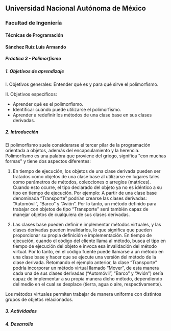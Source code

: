 ## Universidad Nacional Autónoma de México
### Facultad de Ingeniería
#### Técnicas de Programación
#### Sánchez Ruiz Luis Armando
##### Práctica 3 - Polimorfismo


##### 1. Objetivos de aprendizaje
 
I. Objetivos generales:  Entender qué es y para qué sirve el polimorfismo. 
 
 
II. Objetivos específicos:
 
* Aprender qué es el polimorfismo. 
* Identificar cuándo puede utilizarse el polimorfismo. 
* Aprender a redefinir los métodos de una clase base en sus clases derivadas.
 
##### 2. Introducción

El polimorfismo suele considerarse el tercer pilar de la programación orientada a objetos, además del encapsulamiento y la herencia.
Polimorfismo es una palabra que proviene del griego, significa "con muchas formas" y tiene dos aspectos diferentes:

 1. En tiempo de ejecución, los objetos de una clase derivada pueden ser
tratados como objetos de una clase base al utilizarse en lugares tales como
parámetros de métodos, colecciones o arreglos (matrices). Cuando esto
ocurre, el tipo declarado del objeto ya no es idéntico a su tipo en tiempo de
ejecución. Por ejemplo: A partir de una clase base denominada
“Transporte” podrían crearse las clases derivadas: “Automóvil”, “Barco” y
“Avión”. Por lo tanto, un método definido para trabajar con objetos de tipo
“Transporte” será también capaz de manejar objetos de cualquiera de sus
clases derivadas.

  2. Las clases base pueden definir e implementar métodos virtuales, y las clases derivadas pueden invalidarlos, lo que significa que pueden proporcionar su propia definición e implementación. En tiempo de ejecución, cuando el código del cliente llama al método, busca el tipo en tiempo de ejecución del objeto e invoca esa invalidación del método virtual. Por lo tanto, en el código fuente puede llamarse a un método en una clase base y hacer que se ejecute una versión del método de la clase derivada. Retomando el ejemplo
anterior, la clase “Transporte” podría incorporar un método virtual llamado “Mover”, de esta manera cada una de sus clases derivadas (“Automóvil”, “Barco” y “Avión”) sería capaz de implementar a su propia manera dicho método, dependiendo del medio en el cual se desplace (tierra, agua o aire, respectivamente).

Los métodos virtuales permiten trabajar de manera uniforme con distintos grupos de
objetos relacionados.

##### 3. Actividades



##### 4. Desarrollo

